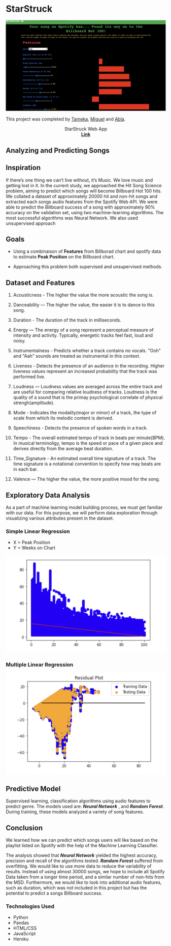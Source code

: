 # StarStruck
![StartStruck](StarStruck.jpg)

This project was completed by [Tameka](https://github.com/tkuar), [Miguel](https://github.com/msflores10307) and [Abla](https://github.com/Abla-Beatrice).


<p align="center">
StarStruck Web App
<br />
<a href="https://msflores10307-starstruck-ml.herokuapp.com/"><strong>
Link</strong></a>
<br />
</p>
</p>

## Analyzing and Predicting Songs

## Inspiration
If there’s one thing we can’t live without, it’s Music. We love music and getting lost in it. In the current study, we approached the Hit Song Science problem, aiming to predict which songs will become Billboard Hot 100 hits. We collated a dataset of approximately
20000 hit and non-hit songs and extracted each songs audio
features from the Spotify Web API. We were able to predict
the Billboard success of a song with approximately 90%
accuracy on the validation set, using two machine-learning
algorithms. The most successful algorithms was Neural Network. We also used unsupervised approach

## Goals
* Using a combinaison of **Features** from Billborad chart and spotify data to estimate **Peak Position** on the Billboard chart.

* Approaching this problem both supervised and unsupervised methods.


## Dataset and Features

1. Acousticness - The higher the value the more acoustic the song is.

2. Danceability — The higher the value, the easier it is to dance to this song.

3. Duration -  The duration of the track in milliseconds.

4. Energy — The energy of a song represent a perceptual measure of intensity and activity. Typically, energetic tracks feel fast, loud and noisy.

5. Instrumentalness - Predicts whether a track contains no vocals. "Ooh" and "Aah" sounds are treated as instrumental in this context.

6. Liveness - Detects the presence of an audience in the recording. Higher liveness values represent an increased probability that the track was performed live. 

7. Loudness — Loudness values are averaged across the entire track and are useful for comparing relative loudness of tracks. Loudness is the quality of a sound that is the primay psychological correlate of physical strengh(amplitude).

8. Mode - Indicates the modality(major or minor) of a track, the type of scale from which its melodic content is derived. 

9. Speechiness - Detects the presence of spoken words in a track.

10. Tempo - The overall estimated tempo of track in beats per minute(BPM). In musical terminoligy, tempo is the speed or pace of a given piece and derives directly from the average beat duration.

11. Time_Signature - An estimated overall time signature of a track. The time signature is a notational convention to specify how may beats are in each bar.

12. Valence — The higher the value, the more positive mood for the song.


## Exploratory Data Analysis

As a part of machine learning model building process, we must get familiar with our data. For this purpose, we will perform data exploration through visualizing various attributes present in the dataset. 

### Simple Linear Regression
- X = Peak Position
- Y = Weeks on Chart

![simple_linear](simple_l_r.jpg)

### Multiple Linear Regression
![multiple_linear](multiple_l_r.jpg)

## Predictive Model

Supervised learning, classification algorithms using audio features to predict genre. The models used are: ***Neural Network*** , and ***Random Forest***.
During training, these models analyzed a variety of song features.

## Conclusion

We learned how we can predict which songs users will like based on the playlist listed on Spotify with the help of the Machine Learning Classifier. 

The analysis showed that ***Neural Network*** yielded the highest accuracy, precision and recall of the algorithms tested.
***Random Forest*** suffered from overfitting. We would like
to use more data to reduce the variability of results. Instead of using almost 30000 songs, we hope to include all Spotify Data taken from a longer time period, and a similar number of non-hits from the MSD. Furthermore,
we would like to look into additional audio features, such
as duration, which was not included in this project but has
the potential to predict a songs Billboard success.

### Technologies Used
* Python
* Pandas
* HTML/CSS
* JavaScript
* Heroku

